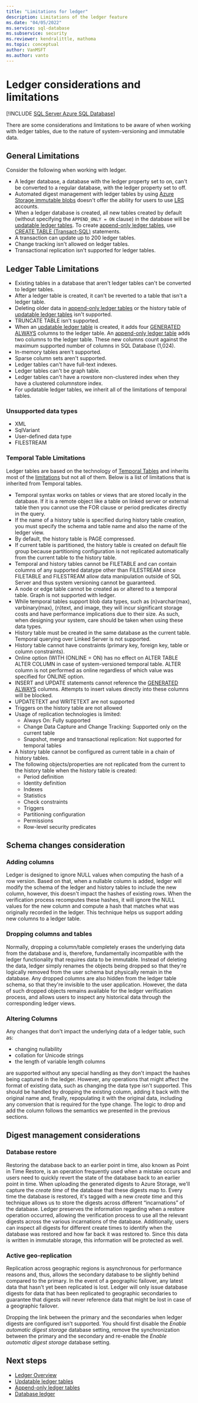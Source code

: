 ```yaml
---
title: "Limitations for ledger"
description: Limitations of the ledger feature
ms.date: "04/05/2022"
ms.service: sql-database
ms.subservice: security
ms.reviewer: kendralittle, mathoma
ms.topic: conceptual
author: VanMSFT
ms.author: vanto
---
```


# Ledger considerations and limitations

[!INCLUDE [SQL Server Azure SQL Database](../../../includes/applies-to-version/sql-asdb.md)]

There are some considerations and limitations to be aware of when working with ledger tables, due to the nature of system-versioning and immutable data.

## General Limitations

Consider the following when working with ledger.

- A ledger database, a database with the ledger property set to on, can't be converted to a regular database, with the ledger property set to off.
- Automated digest management with ledger tables by using [Azure Storage immutable blobs](/azure/storage/blobs/immutable-storage-overview) doesn't offer the ability for users to use [LRS](/azure/storage/common/storage-redundancy#locally-redundant-storage) accounts.
- When a ledger database is created, all new tables created by default (without specifying the `APPEND_ONLY = ON` clause) in the database will be [updatable ledger tables](ledger-updatable-ledger-tables.md). To create [append-only ledger tables](ledger-append-only-ledger-tables.md), use [CREATE TABLE (Transact-SQL)](/sql/t-sql/statements/create-table-transact-sql) statements.
- A transaction can update up to 200 ledger tables.
- Change tracking isn't allowed on ledger tables.
- Transactional replication isn't supported for ledger tables.

## Ledger Table Limitations

- Existing tables in a database that aren't ledger tables can't be converted to ledger tables.
- After a ledger table is created, it can't be reverted to a table that isn't a ledger table.
- Deleting older data in [append-only ledger tables](ledger-append-only-ledger-tables.md) or the history table of [updatable ledger tables](ledger-updatable-ledger-tables.md) isn't supported.
- TRUNCATE TABLE isn't supported.
- When an [updatable ledger table](ledger-updatable-ledger-tables.md) is created, it adds four [GENERATED ALWAYS](/sql/t-sql/statements/create-table-transact-sql#generate-always-columns) columns to the ledger table. An [append-only ledger table](ledger-append-only-ledger-tables.md) adds two columns to the ledger table. These new columns count against the maximum supported number of columns in SQL Database (1,024).
- In-memory tables aren't supported.
- Sparse column sets aren't supported.
- Ledger tables can't have full-text indexes.
- Ledger tables can't be graph table.
- Ledger tables can't have a rowstore non-clustered index when they have a clustered columnstore index.
- For updatable ledger tables, we inherit all of the limitations of temporal tables.

### Unsupported data types

- XML
- SqlVariant
- User-defined data type
- FILESTREAM

### Temporal Table Limitations
Ledger tables are based on the technology of [Temporal Tables](https://docs.microsoft.com/en-us/sql/relational-databases/tables/temporal-tables?view=sql-server-ver15) and inherits most of the [limitations](https://docs.microsoft.com/en-us/sql/relational-databases/tables/temporal-table-considerations-and-limitations?view=sql-server-ver15) but not all of them. Below is a list of limitations that is inherited from Temporal tables.

- Temporal syntax works on tables or views that are stored locally in the database. If it is a remote object like a table on linked server or external table then you cannot use the FOR clause or period predicates directly in the query. 
- If the name of a history table is specified during history table creation, you must specify the schema and table name and also the name of the ledger view.
- By default, the history table is PAGE compressed.
- If current table is partitioned, the history table is created on default file group because partitioning configuration is not replicated automatically from the current table to the history table.
- Temporal and history tables cannot be FILETABLE and can contain columns of any supported datatype other than FILESTREAM since FILETABLE and FILESTREAM allow data manipulation outside of SQL Server and thus system versioning cannot be guaranteed.
- A node or edge table cannot be created as or altered to a temporal table. Graph is not supported with ledger.
- While temporal tables support blob data types, such as (n)varchar(max), varbinary(max), (n)text, and image, they will incur significant storage costs and have performance implications due to their size. As such, when designing your system, care should be taken when using these data types.
- History table must be created in the same database as the current table. Temporal querying over Linked Server is not supported.
- History table cannot have constraints (primary key, foreign key, table or column constraints).
- Online option (WITH (ONLINE = ON) has no effect on ALTER TABLE ALTER COLUMN in case of system-versioned temporal table. ALTER column is not performed as online regardless of which value was specified for ONLINE option.
- INSERT and UPDATE statements cannot reference the [GENERATED ALWAYS](/sql/t-sql/statements/create-table-transact-sql#generate-always-columns) columns. Attempts to insert values directly into these columns will be blocked.
- UPDATETEXT and WRITETEXT are not supported
- Triggers on the history table are not allowed
- Usage of replication technologies is limited:
    - Always On: Fully supported
    - Change Data Capture and Change Tracking: Supported only on the current table
    - Snapshot, merge and transactional replication: Not supported for temporal tables
- A history table cannot be configured as current table in a chain of history tables.
- The following objects/properties are not replicated from the current to the history table when the history table is created:
    - Period definition
    - Identity definition
    - Indexes
    - Statistics
    - Check constraints
    - Triggers
    - Partitioning configuration
    - Permissions
    - Row-level security predicates 

## Schema changes consideration

### Adding columns

Ledger is designed to ignore NULL values when computing the hash of a row version. Based on that, when a nullable column is added, ledger will modify the schema of the ledger and history tables to include the new column, however, this doesn't impact the hashes of existing rows. When the verification process recomputes these hashes, it will ignore the NULL values for the new column and compute a hash that matches what was originally recorded in the ledger. This technique helps us support adding new columns to a ledger table.

### Dropping columns and tables

Normally, dropping a column/table completely erases the underlying data from the database and is, therefore, fundamentally incompatible with the ledger functionality that requires data to be immutable. Instead of deleting the data, ledger simply renames the objects being dropped so that they're logically removed from the user schema but physically remain in the database. Any dropped columns are also hidden from the ledger table schema, so that they're invisible to the user application. However, the data of such dropped objects remains available for the ledger verification process, and allows users to inspect any historical data through the corresponding ledger views.

### Altering Columns

Any changes that don't impact the underlying data of a ledger table, such as:

- changing nullability
- collation for Unicode strings
- the length of variable length columns

are supported without any special handling as they don't impact the hashes being captured in the ledger. However, any operations that might affect the format of existing data, such as changing the data type isn't supported. This should be handled by dropping the existing column, adding it back with the original name and, finally, repopulating it with the original data, including any conversion that is required for the type change. The logic to drop and add the column follows the semantics we presented in the previous sections.

## Digest management considerations

### Database restore

Restoring the database back to an earlier point in time, also known as Point in Time Restore, is an operation frequently used when a mistake occurs and users need to quickly revert the state of the database back to an earlier point in time. When uploading the generated digests to Azure Storage, we'll capture the *create time* of the database that these digests map to. Every time the database is restored, it's tagged with a new *create time* and this technique allows us to store the digests across different “incarnations” of the database. Ledger preserves the information regarding when a restore operation occurred, allowing the verification process to use all the relevant digests across the various incarnations of the database. Additionally, users can inspect all digests for different create times to identify when the database was restored and how far back it was restored to. Since this data is written in immutable storage, this information will be protected as well.

### Active geo-replication

Replication across geographic regions is asynchronous for performance reasons and, thus, allows the secondary database to be slightly behind compared to the primary. In the event of a geographic failover, any latest data that hasn't yet been replicated is lost. Ledger will only issue database digests for data that has been replicated to geographic secondaries to guarantee that digests will never reference data that might be lost in case of a geographic failover.

Dropping the link between the primary and the secondaries when ledger digests are configured isn't supported. You should first disable the *Enable automatic digest storage* database setting, remove the synchronization between the primary and the secondary and re-enable the *Enable automatic digest storage* database setting.

## Next steps

- [Ledger Overview](ledger-overview.md)
- [Updatable ledger tables](ledger-updatable-ledger-tables.md)
- [Append-only ledger tables](ledger-append-only-ledger-tables.md)
- [Database ledger](ledger-database-ledger.md)

